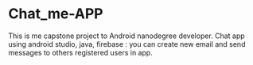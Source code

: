 # Chat_me-APP 
This is me capstone project to Android nanodegree developer.
Chat app using android studio, java, firebase : you can create new email and send messages to others registered users in app.
